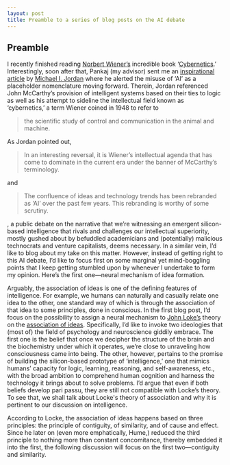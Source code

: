 ```yaml
---
layout: post
title: Preamble to a series of blog posts on the AI debate
---
```


## Preamble

I recently finished reading [Norbert Wiener’s](https://en.wikipedia.org/wiki/Norbert_Wiener) incredible book ‘[Cybernetics](https://www.amazon.com/Cybernetics-Second-Control-Communication-Machine/dp/026273009X).’ Interestingly, soon after that, Pankaj (my advisor) sent me an [inspirational article](https://medium.com/@mijordan3/artificial-intelligence-the-revolution-hasnt-happened-yet-5e1d5812e1e7) by [Michael I. Jordan](https://en.wikipedia.org/wiki/Michael_I._Jordan) where he alerted the misuse of ‘AI’ as a placeholder nomenclature moving forward. Therein, Jordan referenced John McCarthy’s provision of intelligent systems based on their ties to logic as well as his attempt to sideline the intellectual field known as ‘cybernetics,’ a term Wiener coined in 1948 to refer to 

> the scientific study of control and communication in the animal and machine. 

As Jordan pointed out, 

> In an interesting reversal, it is Wiener’s intellectual agenda that has come to dominate in the current era under the banner of McCarthy’s terminology.

and 

> The confluence of ideas and technology trends has been rebranded as ‘AI’ over the past few years. This rebranding is worthy of some scrutiny.

, a public debate on the narrative that we’re witnessing an emergent silicon-based intelligence that rivals and challenges our intellectual superiority, mostly gushed about by befuddled academicians and (potentially) malicious technocrats and venture capitalists, deems necessary. In a similar vein, I’d like to blog about my take on this matter. However, instead of getting right to this AI debate, I’d like to focus first on some marginal yet mind-boggling points that I keep getting stumbled upon by whenever I undertake to form my opinion. Here’s the first one—neural mechanism of idea formation. 

Arguably, the association of ideas is one of the defining features of intelligence. For example, we humans can naturally and casually relate one idea to the other, one standard way of which is through the association of that idea to some principles, done in conscious. In the first blog post, I’d focus on the possibility to assign a neural mechanism to [John Loke’s](https://en.wikipedia.org/wiki/John_Locke) theory on the [association of ideas](https://en.wikipedia.org/wiki/Association_of_ideas). Specifically, I’d like to invoke two ideologies that (most of) the field of psychology and neuroscience giddily embrace. The first one is the belief that once we decipher the structure of the brain and the biochemistry under which it operates, we’re close to unraveling how consciousness came into being. The other, however, pertains to the promise of building the silicon-based prototype of ‘intelligence,’ one that mimics humans’ capacity for logic, learning, reasoning, and self-awareness, etc., with the broad ambition to comprehend human cognition and harness the technology it brings about to solve problems. I’d argue that even if both beliefs develop pari passu, they are still not compatible with Locke’s theory. To see that, we shall talk about Locke's theory of association and why it is pertinent to our discussion on intelligence.

According to Locke, the association of ideas happens based on three principles: the principle of contiguity, of similarity, and of cause and effect.  Since he later on (even more emphatically, Hume,) reduced the third principle to nothing more than constant concomitance, thereby embedded it into the first, the following discussion will focus on the first two—contiguity and similarity. 
